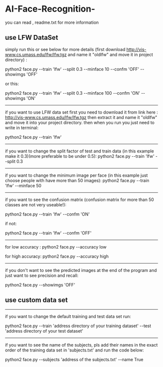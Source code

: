 # AI-Face-Recognition-
you can read , readme.txt for more information

## use LFW DataSet
simply run this or see below for more details (first download http://vis-www.cs.umass.edu/lfw/lfw.tgz and name it "oldlfw" and move it in project directory) :

python2 face.py --train 'lfw' --split 0.3 --minface 10 --confm 'OFF' --showimgs 'OFF'

or this:

python2 face.py --train 'lfw' --split 0.3 --minface 100 --confm 'ON' --showimgs 'ON'

***
if you want to use LFW data set first you need to download it from link here : http://vis-www.cs.umass.edu/lfw/lfw.tgz
then extract it and name it "oldlfw" and move it into your project directory.
then when you run you just need to write in terminal:


python2 face.py --train 'lfw'


***
if you want to change the split factor of test and train data (in this example make it 0.3)(more preferable to be under 0.5):
python2 face.py --train 'lfw' --split 0.3


***
if you want to change the minimum image per face (in this example just choose people with have more than 50 images):
python2 face.py --train 'lfw' --minface 50


*** 
if you want to see the confusion matrix (confusion matrix for more than 50 classes are not very useable!):

python2 face.py --train 'lfw' --confm 'ON'

if not:

python2 face.py --train 'lfw' --confm 'OFF'


***
for low accuracy : python2 face.py --accuracy low

for high accuracy: python2 face.py --accuracy high


***
if you don't want to see the predicted images at the end of the program and just want to see precision and recall:


python2 face.py --showimgs 'OFF'



## use custom data set



***
if you want to change the default training and test data set run:

python2 face.py --train 'address directory of your training dataset' --test 'address directory of your test dataset'


***
if you want to see the name of the subjects, pls add their names in the exact order of the training data set in 'subjects.txt'
and run the code below:

python2 face.py --subjects 'address of the subjects.txt' --name True

